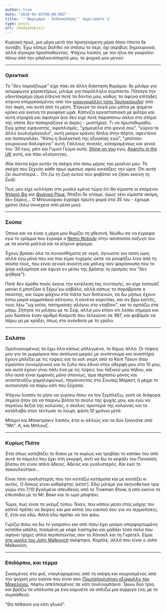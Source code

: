 ```yaml
---
author: true
date: "2020-04-05T00:00:00Z"
title: '''Βαρεμάρα - Ενδοσκόπηση'' σημειώσατε 2'
type: posts
url: /endoskopisi/
---
```


Κυριακή πρωί, μια μέρα μετά την προηγούμενη μέρα όπου τίποτα δε συνέβη. Έχω κάπως βαλθεί να σπάσω το σερί, όχι ακριβώς δημιουργικά, αλλά σίγουρα προσπαθώντας. Ψάχνω λοιπόν, με τον ήλιο σα γκαρσόνι πάνω από την μπαλκονόπορτά μου, το ψυχικό μου μενού:

----

### Ορεκτικό

Το "*δεν ταιριάζουμε*" είχε πάει σε άλλη διάσταση θυμάμαι: δε μιλάμε για ασυμφωνία χαρακτήρων, μιλάμε για παράλληλα σύμπαντα. Πάταγα την οδοντόκρεμα (άμα έπλενα ποτέ τα δόντια μου, καθώς τα άφηνα επίτηδες κίτρινα επηρρεασμένος από τον [κοκκινομάλλη τύπο Τρυποκάρυδο](https://en.wikipedia.org/wiki/Still_Life_with_Woodpecker)) από την άκρη, και αυτή από τη μέση. Έτρωγα τα αυγά μου μάτια με ψημένο κρόκο και εκείνη τα ρούφαγε ωμά. Κάπνιζα εργοστασιακά με φίλτρο και αυτή στριφτά και άφιλτρα (και δεν είχε ποτέ παραπάνω σάλιο στο στόμα της οπότε δεν παπαριάζανε οι άκρες - μυστήριο). Τι να πρωτοθυμηθώ. Εγώ χίπης ειρηνιστής, αφοπλισμός, "χαμογέλα στο φονιά σου", "γύρνα το άλλο (κωλο)μάγουλο", αυτή μαύρο κράνος δίπλα στην πόρτα, σφεντόνα και παπαγαλάκι. "Κάτω η διαλεκτική της εξουσίας εγώ", "μπάτσοι-γουρούνια-δολοφόνοι" αυτή. Γάλλους ποιητές, καταραμένους και γενιά του '30 εγώ, μπιτ και Γυμνό Γεύμα αυτή. [Shine on you](https://www.youtube.com/watch?v=cWGE9Gi0bB0) εγώ, [Anarchy in the UK](https://www.youtube.com/watch?v=qbmWs6Jf5dc) αυτή, και πάει κλαίγοντας.

*(Και πάντα είχα αυτήν τη σκέψη στο πίσω μέρος του μυαλού μου. Τη σκέψη που ξεχνάς κάθε πρωί αμεσως αφού κοιτάξεις την ώρα: Ότι αυτή ζει σωστότερα... Ότι ζω τη ζωή αυτού που φοβάται να ζήσει εκείνη τη ζωή).*

Πως μου είχε κολλήσει στο μυαλό εμένα τώρα ότι θα είμαστε οι επόμενοι [Ντάριο Φο](https://el.wikipedia.org/wiki/%CE%9D%CF%84%CE%AC%CF%81%CE%B9%CE%BF_%CE%A6%CE%BF) και [Φράνκα Ράμε](https://el.wikipedia.org/wiki/%CE%A6%CF%81%CE%AC%CE%BD%CE%BA%CE%B1_%CE%A1%CE%AC%CE%BC%CE%B5); Ντάξει δε γίναμε, όμως νέοι είμαστε ακόμη, δεν ξέρεις... Ο Μπουκόφσκι έγραψε πρώτη φορά στα 35 του - έχουμε χρόνο (λέω συνεχεια από μέσα μου).

----

### Σούπα

Όποια και να είναι η μέρα μου θυμίζει τη χθεσινή. Νιώθω σα να έγραψα εγώ το γράμμα που έγραψε ο [Nemo Nobody](https://www.imdb.com/title/tt0485947/) στην ασιάτισσα σύζυγό του με τα κοντά μαλλιά και το κίτρινο φόρεμα.

Έχουν βράσει όλα τα συναισθήματα σε νερό, άγνωστο για πόση ώρα, αλλά εγώ μόνο που και που είμαι τυχερός ώστε να ρουφήξω λίγο από τη σούπα τους, που είναι γενικά άνοστη και μπλιεχ σαν ψαρόσουπα που το ψάρι κολύμπησε και έφυγε εν μέσω της βράσης (ο ορισμός του "δεν ψήθηκε").

Ποτέ δεν έμαθα ποιός έκανε την εκτέλεση της συνταγής, αν είχε τατουάζ μανίκι ή μπατζάκι ή ξέρω'γω καβάλο, αλλά κάπως τα παράβρασε ο πούστης, και τώρα ψάχνω στα πιάτα των διπλανών, να δω μήπως έχουν έστω μικρά κομματάκια σέληνου, ή κανένα καροτάκι, και αν βρω κατιτίς, τους λέω "ωχ κοίτα, πατημασιές αλόγου στο νταβάνι", και το αρπάζω στα μπαμ. Ζήτησα να μιλήσω με το Σεφ, αλλά μου είπαν ότι λείπει σήμερα και μου δώσανε έναν αριθμό Κοσμοτέ που τελειώνει σε 987, και φοβάμαι να πάρω μη με κράξει, όπως στο ανέκδοτο με το γρύλο.

----

### Σαλάτα

Ομολογουμένως τα έχω όλα κάπως μπλεγμένα, το δίχως άλλο. Οι τύψεις μου για τα μυρμήγκια που σκότωνα μικρός με οινόπνευμα και αναπτήρα έχουν μπλέξει με τις τύψεις για το κολ γκιρλ από το Κέιπ Τάουν (που είμασταν συνομήλικοι) και το ξύλο που έδινα στην αδερφή μου στα 10 μου, και αυτά έχουν γίνει πάλι ένα με τις τύψεις του ταξικού μου πήδου, και όλο αυτό είναι εμφανές μόνο σπανίως, άμα περπατώ μόνος και αναστενάζω χαμηλοφώνως, πηγαίνοντας στο Σουπερ Μάρκετ, ή μέχρι το αυτοκίνητο να πάρω κάτι που ξέχασα.

Ψάχνω λοιπόν το μήτο να γυρίσω πίσω να τον ξεμπλέξω, γιατί σε διάφορα σημεία ήταν σα να παίρνω βόλτα το σκύλο της ψυχής μου, και εγώ να πηγαίνω δεξιά της κολώνας, ο σκύλος αριστερά της κολώνας και το κατάλαβα όταν τέντωσε το λουρί, φάση 10 χρόνια μετά.

Μπύρα και Mπακτράκιν λοιπόν, έτσι κι αλλιώς και τα δύο ξεκινάνε από "Μπ". Α, και Μπλουζ.

----

### Κυρίως Πιάτο

Έτσι όπως κατεβάζει το δίσκο με το κυρίως και τραβάει το καπάκι του από αυτό το πόμολο που έχει στη γκορφή, αντί να δω το κεφάλι του Πανούση βλέπω ότι είναι απλά άδειος. Άδειος και γυαλιστερός. Και εκεί το σακουλεύτηκα...

Είναι τόσο γυαλιστερός που τον κοιτάζω κατάματα και με κοιτάζει κι αυτός. Ο δίσκος είναι καθρέφτης (κέτσ'). Εδώ μιλάμε για σκηνοθετικό τρικ γύρω στο 7/10 βγαλμένο απευθείας από το Trueman Show, ή από εκείνο το επεισόδιο με το Mr. Bean και το ωμό μπιφτέκι.

Τώρα, πως είναι τα γκέιμζ τύπου Τέκεν, που κάπου μέσα στης μάχης τον καπνό πρέπει να δείρεις και μια κόπια του εαυτού σου για να τερματίσεις; Ε, έτσι και εδώ. Απλά εδώ πρέπει να τον φάω.

Γυρίζω πίσω να δω το γκαρσόνι και από πίσω έχει μαύρη υπερφορτωμένη κοτσίδα-μπάλα, πιασμένη με κάφέ λαστιχάκι και μαδάει τόσο πολύ που αφήνει τρίχες απλά περπατώντας σαν το Χάνσελ και τη Γκρέτελ. Είμαι [στο μυαλό του John Malkovich](https://www.imdb.com/title/tt0120601/) σκέφτηκα. Κομπλέ, αλλά που είναι ο John Malkovich;

----

### Επιδόρπιο, και τέρμα

Σκασμένος στο φαΐ, νταγλαρομένος από τη σκέψη και κουρασμένος από την ψυχική μου εικόνα που είναι σαν [Πρωταπριλιάτικο εξώφυλλο του Μακελειού](https://protoselidaefimeridon.gr/efimerides/20041/makelio.JPG), πέφτω απελπισμένος σε κάτι τουλουμπάκια. Τρώω δύο τρία, και βράζω τα υπόλοιπα με ένα καμινέτο να οπλίζω μια σύρριγα (να, με το συμπάθειο).

"Θα πέθαινα για κάτι γλυκό".
